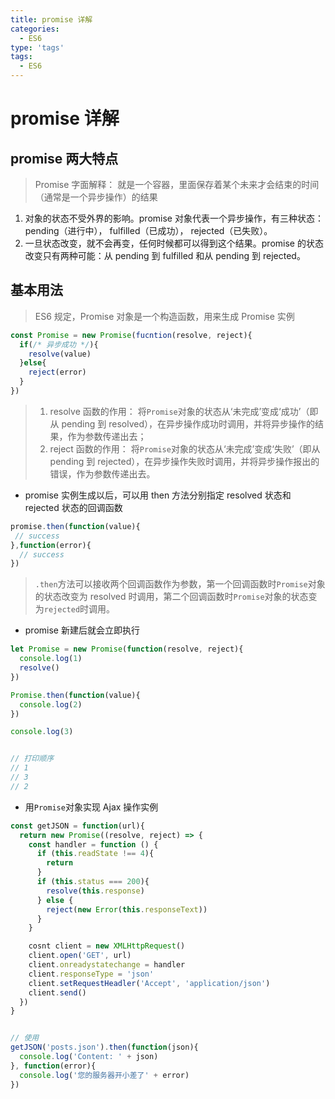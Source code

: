 ```yaml
---
title: promise 详解
categories:
  - ES6
type: 'tags'
tags:
  - ES6
---
```


# promise 详解

## promise 两大特点

> Promise 字面解释： 就是一个容器，里面保存着某个未来才会结束的时间（通常是一个异步操作）的结果

1. 对象的状态不受外界的影响。promise 对象代表一个异步操作，有三种状态： pending（进行中）， fulfilled（已成功）， rejected（已失败）。
2. 一旦状态改变，就不会再变，任何时候都可以得到这个结果。promise 的状态改变只有两种可能：从 pending 到 fulfilled 和从 pending 到 rejected。

## 基本用法

> ES6 规定，Promise 对象是一个构造函数，用来生成 Promise 实例

```JavaScript
const Promise = new Promise(fucntion(resolve, reject){
  if(/* 异步成功 */){
    resolve(value)
  }else{
    reject(error)
  }
})
```

> 1. resolve 函数的作用： 将`Promise`对象的状态从‘未完成’变成‘成功’（即从 pending 到 resolved），在异步操作成功时调用，并将异步操作的结果，作为参数传递出去；
> 2. reject 函数的作用： 将`Promise`对象的状态从‘未完成’变成‘失败’（即从 pending 到 rejected），在异步操作失败时调用，并将异步操作报出的错误，作为参数传递出去。

- promise 实例生成以后，可以用 then 方法分别指定 resolved 状态和 rejected 状态的回调函数

```JavaScript
promise.then(function(value){
 // success
},function(error){
  // success
})
```

> `.then`方法可以接收两个回调函数作为参数，第一个回调函数时`Promise`对象的状态改变为 resolved 时调用，第二个回调函数时`Promise`对象的状态变为`rejected`时调用。

- promise 新建后就会立即执行

```javaScript
let Promise = new Promise(function(resolve, reject){
  console.log(1)
  resolve()
})

Promise.then(function(value){
  console.log(2)
})

console.log(3)


// 打印顺序
// 1
// 3
// 2
```

- 用`Promise`对象实现 Ajax 操作实例

```JavaScript
const getJSON = function(url){
  return new Promise((resolve, reject) => {
    const handler = function () {
      if (this.readState !== 4){
        return
      }
      if (this.status === 200){
        resolve(this.response)
      } else {
        reject(new Error(this.responseText))
      }
    }

    cosnt client = new XMLHttpRequest()
    client.open('GET', url)
    client.onreadystatechange = handler
    client.responseType = 'json'
    client.setRequestHeadler('Accept', 'application/json')
    client.send()
  })
}


// 使用
getJSON('posts.json').then(function(json){
  console.log('Content: ' + json)
}, function(error){
  console.log('您的服务器开小差了' + error)
})
```
